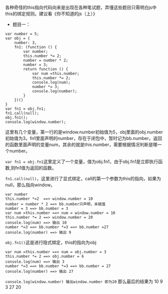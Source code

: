 各种奇怪的this指向代码向来是出现在各种笔试题，弄懂这些题目只需明白js中this的绑定规则。建议看《你不知道的js（上）》

* 题目一：
```
var number = 5;
var obj = {
    number: 3,
    fn1: (function () {
        var number;
        this.number *= 2;
        number = number * 2;
        number = 3;
        return function () {
            var num =this.number;
            this.number *= 2;
            console.log(num);
            number *= 3;
            console.log(number);
        }
    })()
}
var fn1 = obj.fn1;
fn1.call(null);
obj.fn1();
console.log(window.number);
```
这里有几个变量，第一行的是window.number初始值为5，obj里面的obj.number初始值为3。fn1里面声明的number，存在于闭包中，暂时记为bb.number。返回的函数里面声明的变量num，其余的就是this.number，需要根据情况判断是哪一个number。

`var fn1 = obj.fn1`这里定义了一个变量，值为obj.fn1，由于obj.fn1是立即执行函数,则fn1值为返回的函数。

`fn1.call(null)`，这里进行了显式绑定，call的第一个参数为this的指向，如果为null，那么指向window。
```
var number
this.number *=2  ==> window.number = 10
number = number * 2 ==> bb.number只声明，未赋值
number = 3 ==> bb.number = 3
var num =this.number ==> num = window.number = 10
this.number *= 2 ==> window.number = 20
console.log(num) ==> 输出 10
number *=3 ==> bb.number *=3 ==> bb.number =27
console.log(number) ==> 输出 9
```
`obj.fn1()`这是进行隐式绑定，this的指向为obj
```
var num =this.number ==> num = obj.number = 3
this.number *= 2 ==> obj.number = 6
console.log(num) ==> 输出 3
number *=3 ==> bb.number *=3 ==> bb.number = 27
console.log(number) ==> 输出 27
```
`console.log(window.number) 输出window.number 即为20`
那么最后的结果为 10 9 3 27 20